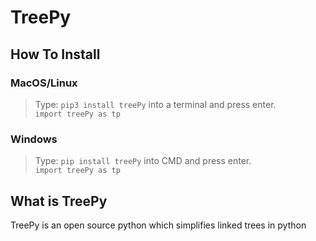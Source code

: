# TreePy

## How To Install

### MacOS/Linux
> Type: `pip3 install treePy` into a terminal and press enter.<br>
> `import treePy as tp`
### Windows
> Type: `pip install treePy` into CMD and press enter.<br>
> `import treePy as tp`

## What is TreePy
TreePy is an open source python which simplifies linked trees in python
